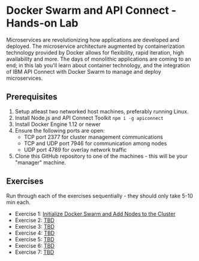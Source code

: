 # Docker Swarm and API Connect - Hands-on Lab

Microservices are revolutionizing how applications are developed and deployed. The microservice architecture augmented by containerization technology provided by Docker allows for flexibility, rapid iteration, high availability and more. The days of monolithic applications are coming to an end; in this lab you'll learn about container technology, and the integration of IBM API Connect with Docker Swarm to manage and deploy microservices.

## Prerequisites

1. Setup atleast two networked host machines, preferably running Linux.
1. Install Node.js and API Connect Toolkit `npm i -g apiconnect`
1. Install Docker Engine 1.12 or newer
1. Ensure the following ports are open:
   * TCP port 2377 for cluster management communications
   * TCP and UDP port 7946 for communication among nodes
   * UDP port 4789 for overlay network traffic
1. Clone this GitHub repository to one of the machines - this will be your "manager" machine.

## Exercises

Run through each of the exercises sequentially - they should only take 5-10 min each.

* Exercise 1: [Initialize Docker Swarm and Add Nodes to the Cluster]()
* Exercise 2: [TBD]()
* Exercise 3: [TBD]()
* Exercise 4: [TBD]()
* Exercise 5: [TBD]()
* Exercise 6: [TBD]()
* Exercise 7: [TBD]()
